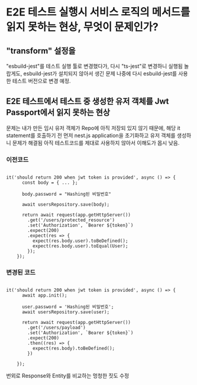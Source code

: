 # E2E 테스트 실행시 서비스 로직의 메서드를 읽지 못하는 현상, 무엇이 문제인가?

## "transform" 설정을

"esbuild-jest"를 테스트 실행 툴로 변경했다가, 다시 "ts-jest"로 변경하니 실행됨
놀랍게도, esbuild-jest가 설치되지 않아서 생긴 문제
나중에 다시 esbuild-jest를 사용한 테스트 버전으로 변경 예정.

## E2E 테스트에서 테스트 중 생성한 유저 객체를 Jwt Passport에서 읽지 못하는 현상

문제는 내가 만든 임시 유저 객체가 Repo에 아직 저장되 있지 않기 때문에, 해당 it statement를 호출하기 전
먼저 nest.js application을 초기화하고 유저 객체를 생성하니 문제가 해결됨
아직 테스트코드를 제대로 사용하지 않아서 이해도가 몹시 낮음.

### 이전코드

```

it('should return 200 when jwt token is provided', async () => {
      const body = { ... };

      body.password = "Hashing된 비밀번호"

      await usersRepository.save(body);

      return await request(app.getHttpServer())
        .get('/users/protected_resource')
        .set('Authorization', `Bearer ${token}`)
        .expect(200)
        .expect(res => {
          expect(res.body.user).toBeDefined();
          expect(res.body.user).toEqual(User);
        });
    });

```

### 변경된 코드

```

it('should return 200 when jwt token is provided', async () => {
      await app.init();

      user.password = 'Hashing된 비밀번호';
      await usersRepository.save(user);

      return await request(app.getHttpServer())
        .get('/users/payload')
        .set('Authorization', `Bearer ${token}`)
        .expect(200)
        .then((res) => {
          expect(res.body).toBeDefined();
        })
      
    });

```

번외로 Response와 Entity를 비교하는 멍청한 짓도 수정
